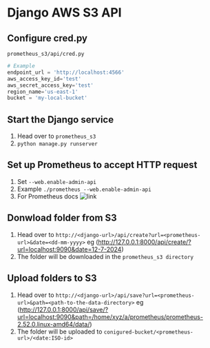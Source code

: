# Django AWS S3 API

## Configure cred.py
```prometheus_s3/api/cred.py```

```python
# Example
endpoint_url = 'http://localhost:4566'
aws_access_key_id='test'
aws_secret_access_key='test'
region_name='us-east-1'
bucket = 'my-local-bucket'
```

## Start the Django service
1) Head over to ```prometheus_s3```
2) ```python manage.py runserver```

## Set up Prometheus to accept HTTP request
1) Set ```--web.enable-admin-api```
2) Example ```./prometheus --web.enable-admin-api```
3) For Prometheus docs ![link](https://prometheus.io/docs/prometheus/latest/querying/api/#snapshot)

## Donwload folder from S3
1) Head over to ```http://<django-url>/api/create?url=<prometheus-url>&date=<dd-mm-yyyy>``` eg (http://127.0.0.1:8000/api/create/?url=localhost:9090&date=12-7-2024)
2) The folder will be downloaded in the ```prometheus_s3 directory```

## Upload folders to S3
1) Head over to ```http://<django-url>/api/save?url=<prometheus-url>&path=<path-to-the-data-directory>``` eg (http://127.0.0.1:8000/api/save/?url=localhost:9090&path=/home/xyz/a/prometheus/prometheus-2.52.0.linux-amd64/data/)
2) The folder will be uploaded to ```conigured-bucket/<prometheus-url>/<date:ISO-id>```




